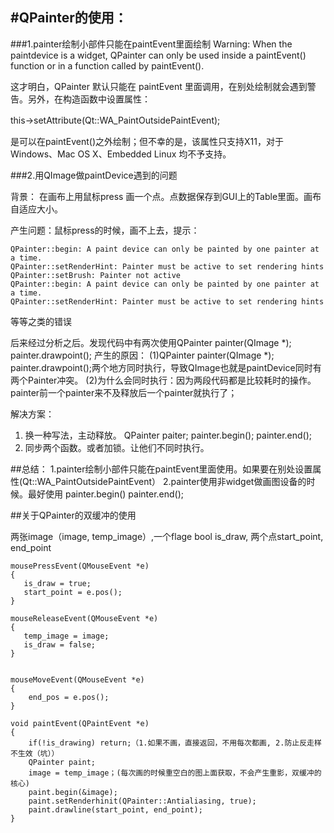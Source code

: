 #QPainter的使用：
------------

###1.painter绘制小部件只能在paintEvent里面绘制
Warning: When the paintdevice is a widget, QPainter can only be used inside a paintEvent() function or in a function called by paintEvent().

这才明白，QPainter 默认只能在 paintEvent 里面调用，在别处绘制就会遇到警告。另外，在构造函数中设置属性：

this->setAttribute(Qt::WA_PaintOutsidePaintEvent);　

是可以在paintEvent()之外绘制；但不幸的是，该属性只支持X11，对于 Windows、Mac OS X、Embedded Linux 均不予支持。

###2.用QImage做paintDevice遇到的问题

背景： 在画布上用鼠标press 画一个点。点数据保存到GUI上的Table里面。画布自适应大小。

产生问题：鼠标press的时候，画不上去，提示：
```
QPainter::begin: A paint device can only be painted by one painter at a time.
QPainter::setRenderHint: Painter must be active to set rendering hints
QPainter::setBrush: Painter not active
QPainter::begin: A paint device can only be painted by one painter at a time.
QPainter::setRenderHint: Painter must be active to set rendering hints
```
等等之类的错误

后来经过分析之后。发现代码中有两次使用QPainter painter(QImage *); painter.drawpoint();
产生的原因：
(1)QPainter painter(QImage *); painter.drawpoint();两个地方同时执行，导致QImage也就是paintDevice同时有两个Painter冲突。
(2)为什么会同时执行：因为两段代码都是比较耗时的操作。painter前一个painter来不及释放后一个painter就执行了；

解决方案：
1. 换一种写法，主动释放。 QPainter paiter; painter.begin(); painter.end();
2. 同步两个函数。或者加锁。让他们不同时执行。

##总结：
 1.painter绘制小部件只能在paintEvent里面使用。如果要在别处设置属性(Qt::WA_PaintOutsidePaintEvent）
 2.painter使用非widget做画图设备的时候。最好使用 painter.begin() painter.end();

##关于QPainter的双缓冲的使用

两张image（image, temp_image）,一个flage bool is_draw, 两个点start_point, end_point
```
mousePressEvent(QMouseEvent *e)
{
   is_draw = true;
   start_point = e.pos();
}

mouseReleaseEvent(QMouseEvent *e)
{
   temp_image = image;
   is_draw = false;
}


mouseMoveEvent(QMouseEvent *e)
{
    end_pos = e.pos();
}

void paintEvent(QPaintEvent *e)
{
    if(!is_drawing) return;（1.如果不画，直接返回，不用每次都画, 2.防止反走样不生效（坑））
    QPainter paint;
    image = temp_image；(每次画的时候重空白的图上面获取，不会产生重影，双缓冲的核心)
    paint.begin(&image);
    paint.setRenderhinit(QPainter::Antialiasing, true);
    paint.drawline(start_point, end_point);
}

```
